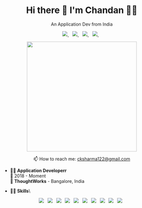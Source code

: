 

<h1 align='center'>
  Hi there 👋 I'm Chandan 👨‍💻
</h1>

<p align='center'>
  An Application Dev from India
</p>



<p align='center'>
  <a href="https://www.linkedin.com/in/chandan-kumar-114485119/">
    <img src="https://img.shields.io/badge/linkedin-%230077B5.svg?&style=for-the-badge&logo=linkedin&logoColor=white" />
  </a>&nbsp;&nbsp;
  <a href="https://cksharma11.medium.com/">
    <img src="https://img.shields.io/badge/medium-%2312100E.svg?&style=for-the-badge&logo=medium&logoColor=white" />
  </a>&nbsp;&nbsp;
  <a href="https://twitter.com/imcksharma">
    <img src="https://img.shields.io/badge/twitch-%239146FF.svg?&style=for-the-badge&logo=twitch&logoColor=white" />
  </a>&nbsp;&nbsp;
  <a href="https://www.instagram.com/_.struggler/">
    <img src="https://img.shields.io/badge/instagram-%23E4405F.svg?&style=for-the-badge&logo=instagram&logoColor=white" />        
  </a>&nbsp;&nbsp;
</p>

<p align='center'>
  <a href="#"><img src="https://github-readme-stats.vercel.app/api?username=cksharma11&show_icons=true&count_private=true&theme=dark" width="350"></a>
</p>


<p align='center'>
  📫 How to reach me: <a href='mailto:alexandreslima@outlook.com'>cksharma122@gmail.com</a>
</p>

- 👨‍💻 **Application Developerr**\
📆 2018 - Moment\
📍 **ThoughtWorks** - Bangalore, India

- 👨‍💻 **Skills**\
<p align='center'>
<img src="https://img.shields.io/badge/MongoDB-%234ea94b.svg?&style=for-the-badge&logo=mongodb&logoColor=white" />&nbsp;&nbsp;
<img src="https://img.shields.io/badge/postgres-%23316192.svg?&style=for-the-badge&logo=postgresql&logoColor=white" />&nbsp;&nbsp;
<img src="https://img.shields.io/badge/spring%20-%236DB33F.svg?&style=for-the-badge&logo=spring&logoColor=white" />&nbsp;&nbsp;
<img src="https://img.shields.io/badge/react%20-%2320232a.svg?&style=for-the-badge&logo=react&logoColor=%2361DAFB" />&nbsp;&nbsp;
<img src="https://img.shields.io/badge/kotlin-%230095D5.svg?&style=for-the-badge&logo=kotlin&logoColor=white" />&nbsp;&nbsp;
<img src="https://img.shields.io/badge/java-%23ED8B00.svg?&style=for-the-badge&logo=java&logoColor=white" />&nbsp;&nbsp;
<img src="https://img.shields.io/badge/node.js%20-%2343853D.svg?&style=for-the-badge&logo=node.js&logoColor=white" />&nbsp;&nbsp;
<img src="https://img.shields.io/badge/javascript-%23F7DF1E.svg?&style=for-the-badge&logo=javascript&logoColor=black" />&nbsp;&nbsp;
<img src="https://img.shields.io/badge/html-%23239120.svg?&style=for-the-badge&logo=html5&logoColor=white" />&nbsp;&nbsp;
<img src="https://img.shields.io/badge/css-%23239120.svg?&style=for-the-badge&logo=css3&logoColor=white" />&nbsp;&nbsp;
</p>

